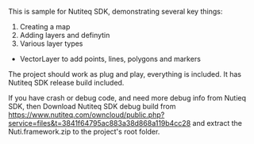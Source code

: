 
This is sample for Nutiteq SDK, demonstrating several key things:

 1. Creating a map
 2. Adding layers and definytin
 3. Various layer types
  - VectorLayer to add points, lines, polygons and markers

The project should work as plug and play, everything is included. It has Nutiteq SDK release build included.

If you have crash or debug code, and need more debug info from Nutieq SDK, then Download Nutiteq SDK debug build from https://www.nutiteq.com/owncloud/public.php?service=files&t=3841f64795ac883a38d868a119b4cc28 and extract the Nuti.framework.zip to the project's root folder.

